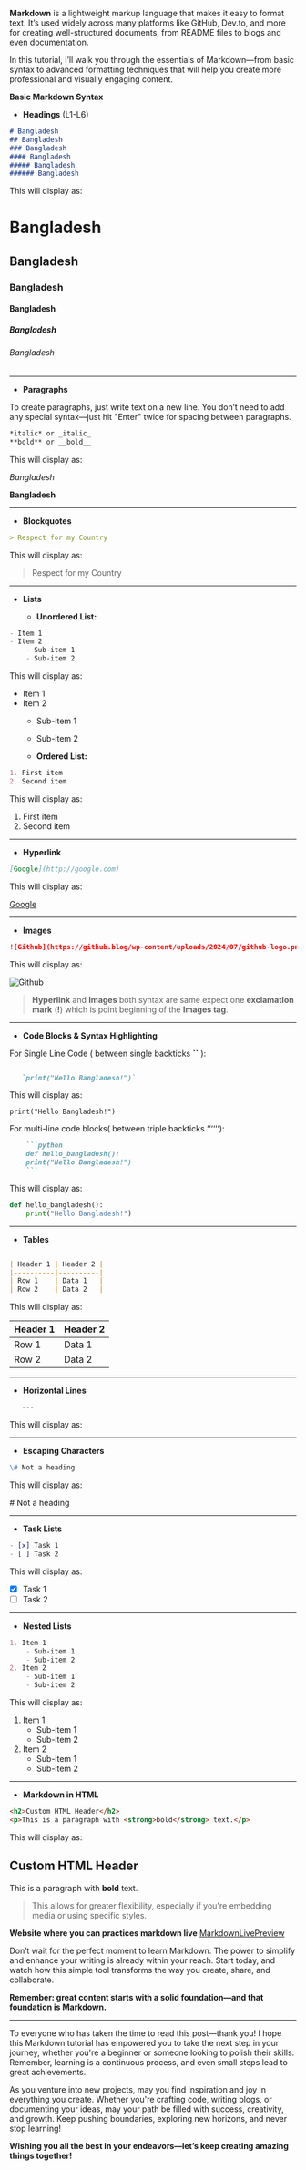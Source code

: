 __Markdown__ is a lightweight markup language that makes it easy to format text. It’s used widely across many platforms like GitHub, Dev.to, and more for creating well-structured documents, from README files to blogs and even documentation.

In this tutorial, I’ll walk you through the essentials of Markdown—from basic syntax to advanced formatting techniques that will help you create more professional and visually engaging content.


**Basic Markdown Syntax**
- __Headings__ (L1-L6)
```markdown
# Bangladesh
## Bangladesh
### Bangladesh
#### Bangladesh
##### Bangladesh
###### Bangladesh
```
This will display as:
# Bangladesh
## Bangladesh
### Bangladesh
#### Bangladesh
##### Bangladesh
###### Bangladesh
---

- __Paragraphs__

To create paragraphs, just write text on a new line. You don’t need to add any special syntax—just hit "Enter" twice for spacing between paragraphs.

```markdown
*italic* or _italic_  
**bold** or __bold__
```
This will display as:

*Bangladesh*

**Bangladesh**

---

- __Blockquotes__
```markdown
> Respect for my Country
```
This will display as:

> Respect for my Country

---
- __Lists__

  - __Unordered List:__
```markdown
- Item 1
- Item 2
    - Sub-item 1
    - Sub-item 2
```
This will display as:

- Item 1
- Item 2
    - Sub-item 1
    - Sub-item 2
    

  -  __Ordered List:__
```markdown
1. First item
2. Second item
```
This will display as:

1. First item
2. Second item

---

- __Hyperlink__
```markdown
[Google](http://google.com)
```
This will display as:

[Google](http://google.com)

---

- __Images__
```markdown
![Github](https://github.blog/wp-content/uploads/2024/07/github-logo.png)
```
This will display as:

![Github](https://github.blog/wp-content/uploads/2024/07/github-logo.png)

> __Hyperlink__ and __Images__ both syntax are same expect one __exclamation mark__ (**!**) which is point beginning of the __Images tag__.

---
- __Code Blocks & Syntax Highlighting__

For Single Line Code ( between single backticks **``** ):

```markdown

   `print("Hello Bangladesh!")`

```
This will display as:

`print("Hello Bangladesh!")`


For multi-line code blocks( between triple backticks ‘‘‘‘‘‘):

```markdown
    ```python
    def hello_bangladesh():
    print("Hello Bangladesh!")
    ```
```

This will display as:

```python
def hello_bangladesh():
    print("Hello Bangladesh!")
```
---

- __Tables__

```markdown

| Header 1 | Header 2 |
|----------|----------|
| Row 1    | Data 1   |
| Row 2    | Data 2   |

```
This will display as:

| Header 1 | Header 2 |
|----------|----------|
| Row 1    | Data 1   |
| Row 2    | Data 2   |

---

- __Horizontal Lines__

```markdown
   ---
```
This will display as:


---

- __Escaping Characters__

```markdown
\# Not a heading
```
This will display as:

\# Not a heading

---

- __Task Lists__

```markdown
- [x] Task 1
- [ ] Task 2
```
This will display as:

- [x] Task 1
- [ ] Task 2

---

- __Nested Lists__

```markdown
1. Item 1
    - Sub-item 1
    - Sub-item 2
2. Item 2
    - Sub-item 1
    - Sub-item 2
```
This will display as:

1. Item 1
    - Sub-item 1
    - Sub-item 2
2. Item 2
    - Sub-item 1
    - Sub-item 2

---

- __Markdown in HTML__

```markdown
<h2>Custom HTML Header</h2>
<p>This is a paragraph with <strong>bold</strong> text.</p>
```

This will display as:

<h2>Custom HTML Header</h2>
<p>This is a paragraph with <strong>bold</strong> text.</p>


> This allows for greater flexibility, especially if you're embedding media or using specific styles.


**Website where you can practices markdown live**
[MarkdownLivePreview](https://markdownlivepreview.com/)


Don’t wait for the perfect moment to learn Markdown. The power to simplify and enhance your writing is already within your reach. Start today, and watch how this simple tool transforms the way you create, share, and collaborate.

**Remember: great content starts with a solid foundation—and that foundation is Markdown.**

---

To everyone who has taken the time to read this post—thank you! I hope this Markdown tutorial has empowered you to take the next step in your journey, whether you're a beginner or someone looking to polish their skills. Remember, learning is a continuous process, and even small steps lead to great achievements.

As you venture into new projects, may you find inspiration and joy in everything you create. Whether you're crafting code, writing blogs, or documenting your ideas, may your path be filled with success, creativity, and growth. Keep pushing boundaries, exploring new horizons, and never stop learning!

**Wishing you all the best in your endeavors—let’s keep creating amazing things together!**

